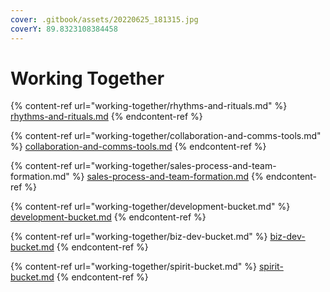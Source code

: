 ```yaml
---
cover: .gitbook/assets/20220625_181315.jpg
coverY: 89.8323108384458
---
```


# Working Together

{% content-ref url="working-together/rhythms-and-rituals.md" %}
[rhythms-and-rituals.md](working-together/rhythms-and-rituals.md)
{% endcontent-ref %}

{% content-ref url="working-together/collaboration-and-comms-tools.md" %}
[collaboration-and-comms-tools.md](working-together/collaboration-and-comms-tools.md)
{% endcontent-ref %}

{% content-ref url="working-together/sales-process-and-team-formation.md" %}
[sales-process-and-team-formation.md](working-together/sales-process-and-team-formation.md)
{% endcontent-ref %}

{% content-ref url="working-together/development-bucket.md" %}
[development-bucket.md](working-together/development-bucket.md)
{% endcontent-ref %}

{% content-ref url="working-together/biz-dev-bucket.md" %}
[biz-dev-bucket.md](working-together/biz-dev-bucket.md)
{% endcontent-ref %}

{% content-ref url="working-together/spirit-bucket.md" %}
[spirit-bucket.md](working-together/spirit-bucket.md)
{% endcontent-ref %}
